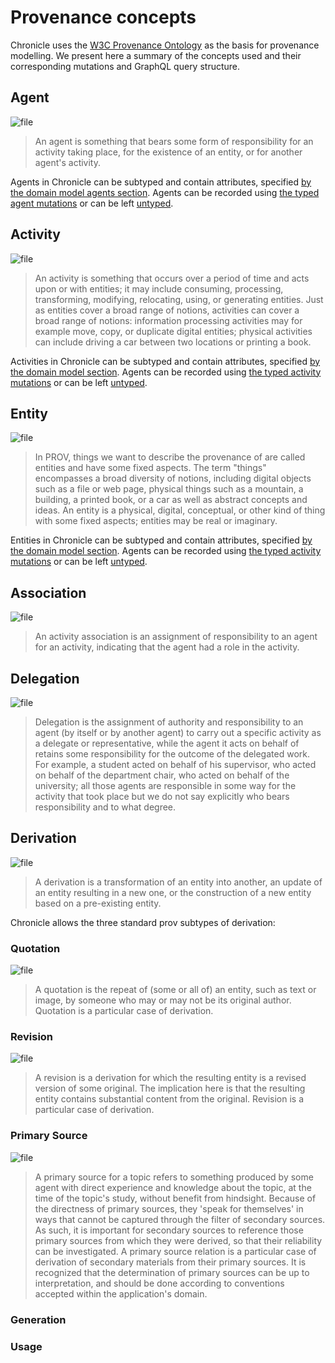 # Provenance concepts

Chronicle uses the [W3C Provenance Ontology](https://www.w3.org/TR/prov-o/) as
the basis for provenance modelling. We present here a summary of the concepts
used and their corresponding mutations and GraphQL query structure.

## Agent

![file](./diagrams/out/agent.svg)

> An agent is something that bears some form of responsibility for an activity
> taking place, for the existence of an entity, or for another agent's activity.

Agents in Chronicle can be subtyped and contain attributes, specified [by the
domain model agents section](./domain_modelling.md#agent). Agents can be
recorded using [the typed agent mutations](./recording_provenance.md#agent) or
can be left
[untyped](./untyped_chronicle.md#creating-an-agent-in-untyped-chronicle).

## Activity

![file](diagrams/out/activity.svg)

> An activity is something that occurs over a period of time and acts upon or
> with entities; it may include consuming, processing, transforming, modifying,
> relocating, using, or generating entities. Just as entities cover a broad
> range of notions, activities can cover a broad range of notions: information
> processing activities may for example move, copy, or duplicate digital
> entities; physical activities can include driving a car between two locations
> or printing a book.

Activities in Chronicle can be subtyped and contain attributes, specified [by
the domain model section](./domain_modelling.md#activity). Agents can be
recorded using [the typed activity
mutations](./recording_provenance.md#activity) or can be left
[untyped](./untyped_chronicle.md#creating-an-activity-in-untyped-chronicle).

## Entity

![file](diagrams/out/entity.svg)

> In PROV, things we want to describe the provenance of are called entities and
> have some fixed aspects. The term "things" encompasses a broad diversity of
> notions, including digital objects such as a file or web page, physical things
> such as a mountain, a building, a printed book, or a car as well as abstract
> concepts and ideas. An entity is a physical, digital, conceptual, or other
> kind of thing with some fixed aspects; entities may be real or imaginary.

Entities in Chronicle can be subtyped and contain attributes, specified [by the
domain model section](./domain_modelling.md#entity). Agents can be recorded
using [the typed activity mutations](./recording_provenance.md#entity) or can be
left [untyped](./untyped_chronicle.md#creating-an-entity-in-untyped-chronicle).

## Association

![file](diagrams/out/association.svg)

> An activity association is an assignment of responsibility to an agent for an
> activity, indicating that the agent had a role in the activity.

## Delegation

![file](diagrams/out/delegation.svg)

> Delegation is the assignment of authority and responsibility to an agent (by
> itself or by another agent) to carry out a specific activity as a delegate or
> representative, while the agent it acts on behalf of retains some
> responsibility for the outcome of the delegated work. For example, a student
> acted on behalf of his supervisor, who acted on behalf of the department
> chair, who acted on behalf of the university; all those agents are responsible
> in some way for the activity that took place but we do not say explicitly who
> bears responsibility and to what degree.

## Derivation

![file](diagrams/out/derivation.svg)

> A derivation is a transformation of an entity into another, an update of an
> entity resulting in a new one, or the construction of a new entity based on a
> pre-existing entity.

Chronicle allows the three standard prov subtypes of derivation:

### Quotation

![file](diagrams/out/wasQuotedFrom.svg)

> A quotation is the repeat of (some or all of) an entity, such as text or
> image, by someone who may or may not be its original author. Quotation is a
> particular case of derivation.

### Revision

![file](diagrams/out/was_revision_of.svg)

> A revision is a derivation for which the resulting entity is a revised version
> of some original. The implication here is that the resulting entity contains
> substantial content from the original. Revision is a particular case of
> derivation.

### Primary Source

![file](diagrams/out/primary_source.svg)

> A primary source for a topic refers to something produced by some agent with
> direct experience and knowledge about the topic, at the time of the topic's
> study, without benefit from hindsight. Because of the directness of primary
> sources, they 'speak for themselves' in ways that cannot be captured through
> the filter of secondary sources. As such, it is important for secondary
> sources to reference those primary sources from which they were derived, so
> that their reliability can be investigated. A primary source relation is a
> particular case of derivation of secondary materials from their primary
> sources. It is recognized that the determination of primary sources can be up
> to interpretation, and should be done according to conventions accepted within
> the application's domain.

### Generation

### Usage
